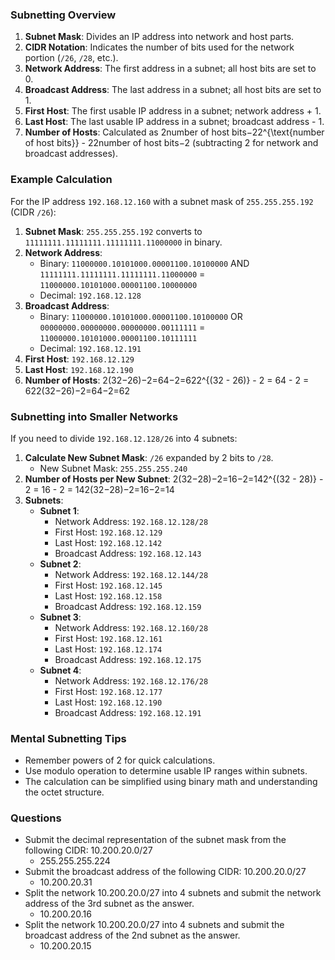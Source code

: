 ### Subnetting Overview

1. **Subnet Mask**: Divides an IP address into network and host parts.
2. **CIDR Notation**: Indicates the number of bits used for the network portion (`/26`, `/28`, etc.).
3. **Network Address**: The first address in a subnet; all host bits are set to 0.
4. **Broadcast Address**: The last address in a subnet; all host bits are set to 1.
5. **First Host**: The first usable IP address in a subnet; network address + 1.
6. **Last Host**: The last usable IP address in a subnet; broadcast address - 1.
7. **Number of Hosts**: Calculated as 2number of host bits−22^{\text{number of host bits}} - 22number of host bits−2 (subtracting 2 for network and broadcast addresses).

### Example Calculation

For the IP address `192.168.12.160` with a subnet mask of `255.255.255.192` (CIDR `/26`):

1. **Subnet Mask**: `255.255.255.192` converts to `11111111.11111111.11111111.11000000` in binary.
2. **Network Address**:
    - Binary: `11000000.10101000.00001100.10100000` AND `11111111.11111111.11111111.11000000` = `11000000.10101000.00001100.10000000`
    - Decimal: `192.168.12.128`
3. **Broadcast Address**:
    - Binary: `11000000.10101000.00001100.10100000` OR `00000000.00000000.00000000.00111111` = `11000000.10101000.00001100.10111111`
    - Decimal: `192.168.12.191`
4. **First Host**: `192.168.12.129`
5. **Last Host**: `192.168.12.190`
6. **Number of Hosts**: 2(32−26)−2=64−2=622^{(32 - 26)} - 2 = 64 - 2 = 622(32−26)−2=64−2=62

### Subnetting into Smaller Networks

If you need to divide `192.168.12.128/26` into 4 subnets:

1. **Calculate New Subnet Mask**: `/26` expanded by 2 bits to `/28`.
    - New Subnet Mask: `255.255.255.240`
2. **Number of Hosts per New Subnet**: 2(32−28)−2=16−2=142^{(32 - 28)} - 2 = 16 - 2 = 142(32−28)−2=16−2=14
3. **Subnets**:
    - **Subnet 1**:
        - Network Address: `192.168.12.128/28`
        - First Host: `192.168.12.129`
        - Last Host: `192.168.12.142`
        - Broadcast Address: `192.168.12.143`
    - **Subnet 2**:
        - Network Address: `192.168.12.144/28`
        - First Host: `192.168.12.145`
        - Last Host: `192.168.12.158`
        - Broadcast Address: `192.168.12.159`
    - **Subnet 3**:
        - Network Address: `192.168.12.160/28`
        - First Host: `192.168.12.161`
        - Last Host: `192.168.12.174`
        - Broadcast Address: `192.168.12.175`
    - **Subnet 4**:
        - Network Address: `192.168.12.176/28`
        - First Host: `192.168.12.177`
        - Last Host: `192.168.12.190`
        - Broadcast Address: `192.168.12.191`

### Mental Subnetting Tips

- Remember powers of 2 for quick calculations.
- Use modulo operation to determine usable IP ranges within subnets.
- The calculation can be simplified using binary math and understanding the octet structure.

### Questions
- Submit the decimal representation of the subnet mask from the following CIDR: 10.200.20.0/27
	- 255.255.255.224
- Submit the broadcast address of the following CIDR: 10.200.20.0/27
	- 10.200.20.31
- Split the network 10.200.20.0/27 into 4 subnets and submit the network address of the 3rd subnet as the answer.
	- 10.200.20.16
- Split the network 10.200.20.0/27 into 4 subnets and submit the broadcast address of the 2nd subnet as the answer.
	- 10.200.20.15